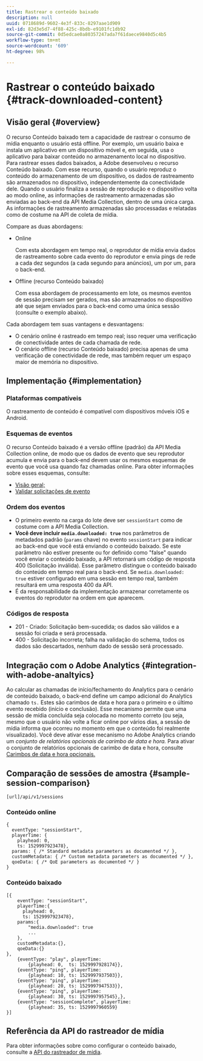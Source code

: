 ```yaml
---
title: Rastrear o conteúdo baixado
description: null
uuid: 0718689d-9602-4e3f-833c-8297aae1d909
exl-id: 82d3e5d7-4f88-425c-8bdb-e9101fc1db92
source-git-commit: 0d5edcae0a80357247ada7f61daece9840d5c4b5
workflow-type: tm+mt
source-wordcount: '609'
ht-degree: 98%

---
```


# Rastrear o conteúdo baixado {#track-downloaded-content}

## Visão geral {#overview}

O recurso Conteúdo baixado tem a capacidade de rastrear o consumo de mídia enquanto o usuário está offline. Por exemplo, um usuário baixa e instala um aplicativo em um dispositivo móvel e, em seguida, usa o aplicativo para baixar conteúdo no armazenamento local no dispositivo. Para rastrear esses dados baixados, a Adobe desenvolveu o recurso Conteúdo baixado. Com esse recurso, quando o usuário reproduz o conteúdo do armazenamento de um dispositivo, os dados de rastreamento são armazenados no dispositivo, independentemente da conectividade dele. Quando o usuário finaliza a sessão de reprodução e o dispositivo volta ao modo online, as informações de rastreamento armazenadas são enviadas ao back-end da API Media Collection, dentro de uma única carga. As informações de rastreamento armazenadas são processadas e relatadas como de costume na API de coleta de mídia.

Compare as duas abordagens:

* Online

   Com esta abordagem em tempo real, o reprodutor de mídia envia dados de rastreamento sobre cada evento do reprodutor e envia pings de rede a cada dez segundos (a cada segundo para anúncios), um por um, para o back-end.

* Offline (recurso Conteúdo baixado)

   Com essa abordagem de processamento em lote, os mesmos eventos de sessão precisam ser gerados, mas são armazenados no dispositivo até que sejam enviados para o back-end como uma única sessão (consulte o exemplo abaixo).

Cada abordagem tem suas vantagens e desvantagens:
* O cenário online é rastreado em tempo real; isso requer uma verificação de conectividade antes de cada chamada de rede.
* O cenário offline (recurso Conteúdo baixado) precisa apenas de uma verificação de conectividade de rede, mas também requer um espaço maior de memória no dispositivo.

## Implementação {#implementation}

### Plataformas compatíveis

O rastreamento de conteúdo é compatível com dispositivos móveis iOS e Android.

### Esquemas de eventos

O recurso Conteúdo baixado é a versão offline (padrão) da API Media Collection online, de modo que os dados de evento que seu reprodutor acumula e envia para o back-end devem usar os mesmos esquemas de evento que você usa quando faz chamadas online. Para obter informações sobre esses esquemas, consulte:
* [Visão geral;](/help/media-collection-api/mc-api-overview.md)
* [Validar solicitações de evento](/help/media-collection-api/mc-api-impl/mc-api-validate-reqs.md)

### Ordem dos eventos

* O primeiro evento na carga do lote deve ser `sessionStart` como de costume com a API Media Collection.
* **Você deve incluir `media.downloaded: true`** nos parâmetros de metadados padrão (`params` chave) no evento `sessionStart` para indicar ao back-end que você está enviando o conteúdo baixado. Se este parâmetro não estiver presente ou for definido como &quot;false&quot; quando você enviar o conteúdo baixado, a API retornará um código de resposta 400 (Solicitação inválida). Esse parâmetro distingue o conteúdo baixado do conteúdo em tempo real para o back-end. Se `media.downloaded: true` estiver configurado em uma sessão em tempo real, também resultará em uma resposta 400 da API.
* É da responsabilidade da implementação armazenar corretamente os eventos do reprodutor na ordem em que aparecem.

### Códigos de resposta

* 201 - Criado: Solicitação bem-sucedida; os dados são válidos e a sessão foi criada e será processada.
* 400 - Solicitação incorreta; falha na validação do schema, todos os dados são descartados, nenhum dado de sessão será processado.

## Integração com o Adobe Analytics {#integration-with-adobe-analtyics}

Ao calcular as chamadas de início/fechamento do Analytics para o cenário de conteúdo baixado, o back-end define um campo adicional do Analytics chamado `ts.` Estes são carimbos de data e hora para o primeiro e o último evento recebido (início e conclusão). Esse mecanismo permite que uma sessão de mídia concluída seja colocada no momento correto (ou seja, mesmo que o usuário não volte a ficar online por vários dias, a sessão de mídia informa que ocorreu no momento em que o conteúdo foi realmente visualizado). Você deve ativar esse mecanismo no Adobe Analytics criando um _conjunto de relatórios opcionais de carimbo de data e hora._ Para ativar o conjunto de relatórios opcionais de carimbo de data e hora, consulte [Carimbos de data e hora opcionais.](https://experienceleague.adobe.com/docs/analytics/admin/admin-tools/timestamp-optional.html)

## Comparação de sessões de amostra {#sample-session-comparison}

```
[url]/api/v1/sessions
```

### Conteúdo online

```
{
  eventType: "sessionStart",
  playerTime: {
    playhead: 0,  
    ts: 1529997923478},  
  params: { /* Standard metadata parameters as documented */ },  
  customMetadata: { /* Custom metadata parameters as documented */ },  
  qoeData: { /* QoE parameters as documented */ }
}
```

### Conteúdo baixado

```
[{
    eventType: "sessionStart",
    playerTime:{
      playhead: 0,
      ts: 1529997923478},  
    params:{
        "media.downloaded": true
        ...
    },
    customMetadata:{},  
    qoeData:{}
},
    {eventType: "play", playerTime:
        {playhead: 0,  ts: 1529997928174}},
    {eventType: "ping", playerTime:
        {playhead: 10, ts: 1529997937503}},
    {eventType: "ping", playerTime:
        {playhead: 20, ts: 1529997947533}},
    {eventType: "ping", playerTime:
        {playhead: 30, ts: 1529997957545},},
    {eventType: "sessionComplete", playerTime:
        {playhead: 35, ts: 1529997960559}
}]
```

## Referência da API do rastreador de mídia

Para obter informações sobre como configurar o conteúdo baixado, consulte a [API do rastreador de mídia](https://aep-sdks.gitbook.io/docs/using-mobile-extensions/adobe-media-analytics/media-api-reference#media-api-reference).
